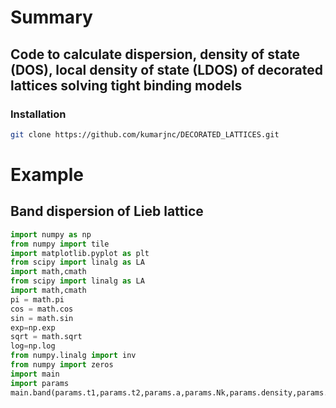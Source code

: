 # Summary 
## Code to calculate dispersion, density of state (DOS), local density of state (LDOS) of decorated lattices solving tight binding models

### Installation
```bash
git clone https://github.com/kumarjnc/DECORATED_LATTICES.git
```

# Example
## Band dispersion of Lieb lattice
```python
import numpy as np 
from numpy import tile
import matplotlib.pyplot as plt
from scipy import linalg as LA
import math,cmath
from scipy import linalg as LA
import math,cmath
pi = math.pi
cos = math.cos
sin = math.sin
exp=np.exp
sqrt = math.sqrt
log=np.log
from numpy.linalg import inv
from numpy import zeros
import main
import params
main.band(params.t1,params.t2,params.a,params.Nk,params.density,params.mass,params.dim,params.totomega,params.m,params.sigma,square=True)
``` 
